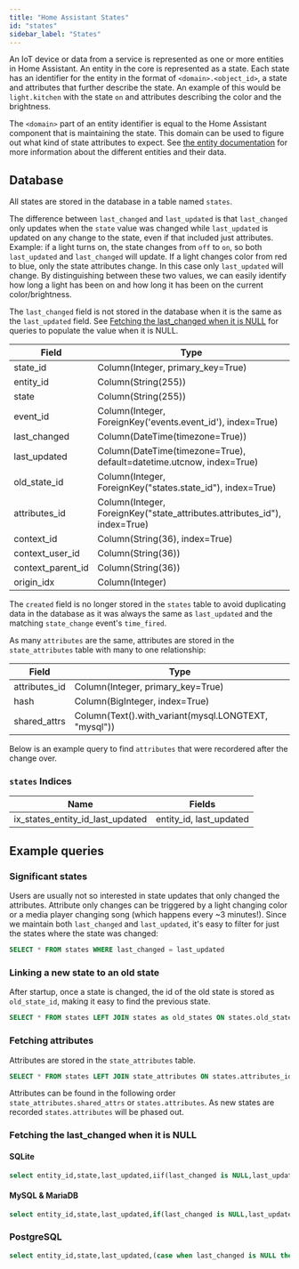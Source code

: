 ```yaml
---
title: "Home Assistant States"
id: "states"
sidebar_label: "States"
---
```


An IoT device or data from a service is represented as one or more entities in Home Assistant. An entity in the core is represented as a state. Each state has an identifier for the entity in the format of `<domain>.<object_id>`, a state and attributes that further describe the state. An example of this would be `light.kitchen` with the state `on` and attributes describing the color and the brightness.

The `<domain>` part of an entity identifier is equal to the Home Assistant component that is maintaining the state. This domain can be used to figure out what kind of state attributes to expect. See [the entity documentation](https://developers.home-assistant.io/docs/core/entity/) for more information about the different entities and their data.

## Database

All states are stored in the database in a table named `states`.

The difference between `last_changed` and `last_updated` is that `last_changed` only updates when the `state` value was changed while `last_updated` is updated on any change to the state, even if that included just attributes. Example: if a light turns on, the state changes from `off` to `on`, so both `last_updated` and `last_changed` will update. If a light changes color from red to blue, only the state attributes change. In this case only `last_updated` will change. By distinguishing between these two values, we can easily identify how long a light has been on and how long it has been on the current color/brightness.

The `last_changed` field is not stored in the database when it is the same as the `last_updated` field. See [Fetching the last_changed when it is NULL](#Fetching_the_last_changed_when_it_is_NULL) for queries to populate the value when it is NULL.

| Field             | Type                                                                      |
| ----------------- | ------------------------------------------------------------------------- |
| state_id          | Column(Integer, primary_key=True)                                         |
| entity_id         | Column(String(255))                                                       |
| state             | Column(String(255))                                                       |
| event_id          | Column(Integer, ForeignKey('events.event_id'), index=True)                |
| last_changed      | Column(DateTime(timezone=True))                                           |
| last_updated      | Column(DateTime(timezone=True), default=datetime.utcnow, index=True)      |
| old_state_id      | Column(Integer, ForeignKey("states.state_id"), index=True)                |
| attributes_id     | Column(Integer, ForeignKey("state_attributes.attributes_id"), index=True) |
| context_id        | Column(String(36), index=True)                                            |
| context_user_id   | Column(String(36))                                                        |
| context_parent_id | Column(String(36))                                                        |
| origin_idx        | Column(Integer)                                                           |

The `created` field is no longer stored in the `states` table to avoid duplicating data in the database as it was always the same as `last_updated` and the matching `state_change` event's `time_fired`.

As many `attributes` are the same, attributes are stored in the `state_attributes` table with many to one relationship:

| Field             | Type                                                                 |
| ----------------- | -------------------------------------------------------------------- |
| attributes_id     | Column(Integer, primary_key=True)                                    |
| hash              | Column(BigInteger, index=True)                                       |
| shared_attrs      | Column(Text().with_variant(mysql.LONGTEXT, "mysql"))                 |

Below is an example query to find `attributes` that were recordered after the change over.

### `states` Indices

| Name                             | Fields                  |
| -------------------------------- | ----------------------- |
| ix_states_entity_id_last_updated | entity_id, last_updated |

## Example queries

### Significant states

Users are usually not so interested in state updates that only changed the attributes. Attribute only changes can be triggered by a light changing color or a media player changing song (which happens every ~3 minutes!). Since we maintain both `last_changed` and `last_updated`, it's easy to filter for just the states where the state was changed:

```sql
SELECT * FROM states WHERE last_changed = last_updated
```

### Linking a new state to an old state

After startup, once a state is changed, the id of the old state is stored as `old_state_id`, making it easy to find the previous state.

```sql
SELECT * FROM states LEFT JOIN states as old_states ON states.old_state_id = old_states.state_id
```

### Fetching attributes

Attributes are stored in the `state_attributes` table.

```sql
SELECT * FROM states LEFT JOIN state_attributes ON states.attributes_id = state_attributes.attributes_id
```

Attributes can be found in the following order `state_attributes.shared_attrs` or `states.attributes`.
As new states are recorded `states.attributes` will be phased out.

### Fetching the last_changed when it is NULL

#### SQLite

```sql
select entity_id,state,last_updated,iif(last_changed is NULL,last_updated,last_changed) as last_changed from states;
```

#### MySQL & MariaDB

```sql
select entity_id,state,last_updated,if(last_changed is NULL,last_updated,last_changed) as last_changed from states;
```

### PostgreSQL

```sql
select entity_id,state,last_updated,(case when last_changed is NULL then last_updated else last_changed end) from states;
```
